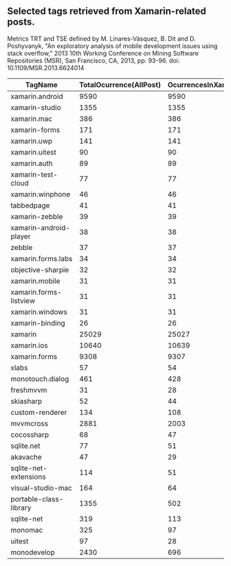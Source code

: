 
## Selected tags retrieved from Xamarin-related posts. 

Metrics TRT and TSE defined by M. Linares-Vásquez, B. Dit and D. Poshyvanyk, "An exploratory analysis of mobile development issues using stack overflow," 2013 10th Working Conference on Mining Software Repositories (MSR), San Francisco, CA, 2013, pp. 93-96.
doi: 10.1109/MSR.2013.6624014

TagName|TotalOcurrence(AllPost)|OcurrencesInXamPost|TRT|TSE
| ------------- | ------------- | ------------- | ------------- | ------------- | 
xamarin.android|9590|9590|100,00%|38,32%
xamarin-studio|1355|1355|100,00%|5,41%
xamarin.mac|386|386|100,00%|1,54%
xamarin-forms|171|171|100,00%|0,68%
xamarin.uwp|141|141|100,00%|0,56%
xamarin.uitest|90|90|100,00%|0,36%
xamarin.auth|89|89|100,00%|0,36%
xamarin-test-cloud|77|77|100,00%|0,31%
xamarin.winphone|46|46|100,00%|0,18%
tabbedpage|41|41|100,00%|0,16%
xamarin-zebble|39|39|100,00%|0,16%
xamarin-android-player|38|38|100,00%|0,15%
zebble|37|37|100,00%|0,15%
xamarin.forms.labs|34|34|100,00%|0,14%
objective-sharpie|32|32|100,00%|0,13%
xamarin.mobile|31|31|100,00%|0,12%
xamarin.forms-listview|31|31|100,00%|0,12%
xamarin.windows|31|31|100,00%|0,12%
xamarin-binding|26|26|100,00%|0,10%
xamarin|25029|25027|99,99%|99,99%
xamarin.ios|10640|10639|99,99%|42,51%
xamarin.forms|9308|9307|99,99%|37,18%
xlabs|57|54|94,74%|0,22%
monotouch.dialog|461|428|92,84%|1,71%
freshmvvm|31|28|90,32%|0,11%
skiasharp|52|44|84,62%|0,18%
custom-renderer|134|108|80,60%|0,43%
mvvmcross|2881|2003|69,52%|8,00%
cocossharp|68|47|69,12%|0,19%
sqlite.net|77|51|66,23%|0,20%
akavache|47|29|61,70%|0,12%
sqlite-net-extensions|114|51|44,74%|0,20%
visual-studio-mac|164|64|39,02%|0,26%
portable-class-library|1355|502|37,05%|2,01%
sqlite-net|319|113|35,42%|0,45%
monomac|325|97|29,85%|0,39%
uitest|97|28|28,87%|0,11%
monodevelop|2430|696|28,64%|2,78%
